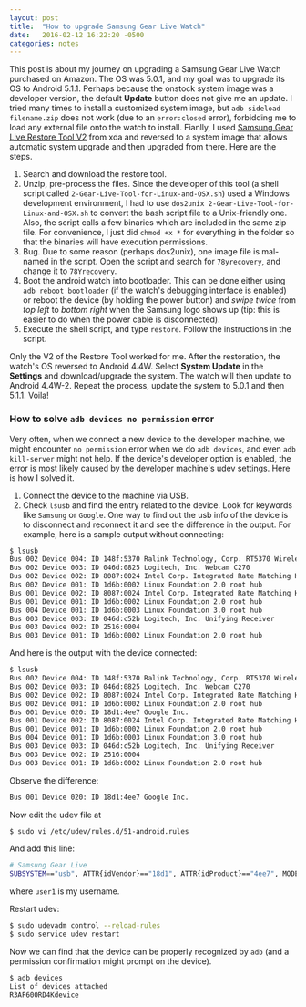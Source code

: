 ```yaml
---
layout: post
title:  "How to upgrade Samsung Gear Live Watch"
date:   2016-02-12 16:22:20 -0500
categories: notes
---
```


This post is about my journey on upgrading a Samsung Gear Live Watch purchased on Amazon. The OS was 5.0.1, and my goal was to upgrade its OS to Android 5.1.1. Perhaps because the onstock system image was a developer version, the default **Update** button does not give me an update. I tried many times to install a customized system image, but `adb sideload filename.zip` does not work (due to an `error:closed` error), forbidding me to load any external file onto the watch to install. Fianlly, I used [Samsung Gear Live Restore Tool V2](http://forum.xda-developers.com/gear-live/development/utility-gear-live-watch-tool-t2846696) from xda and reversed to a system image that allows automatic system upgrade and then upgraded from there. Here are the steps. 

1. Search and download the restore tool. 
2. Unzip, pre-process the files. Since the developer of this tool (a shell script called `2-Gear-Live-Tool-for-Linux-and-OSX.sh`) used a Windows development environment, I had to use `dos2unix 2-Gear-Live-Tool-for-Linux-and-OSX.sh` to convert the bash script file to a Unix-friendly one. Also, the script calls a few binaries which are included in the same zip file. For convenience, I just did `chmod +x *` for everything in the folder so that the binaries will have execution permissions.
3. Bug. Due to some reason (perhaps dos2unix), one image file is mal-named in the script. Open the script and search for `78yrecovery`, and change it to `78Yrecovery`. 
4. Boot the android watch into bootloader. This can be done either using `adb reboot bootloader` (if the watch's debugging interface is enabled) or reboot the device (by holding the power button) and *swipe twice* from *top left* to *bottom right* when the Samsung logo shows up (tip: this is easier to do when the power cable is disconnected).
5. Execute the shell script, and type `restore`.  Follow the instructions in the script. 

Only the V2 of the Restore Tool worked for me. After the restoration, the watch's OS reversed to Android 4.4W. Select **System Update** in the **Settings** and download/upgrade the system. The watch will then update to Android 4.4W-2. Repeat the process, update the system to 5.0.1 and then 5.1.1. Voila! 

### How to solve `adb devices no permission` error

Very often, when we connect a new device to the developer machine, we might encounter `no permission` error when we do `adb devices`, and even `adb kill-server` might not help. If the device's developer option is enabled, the error is most likely caused by the developer machine's udev settings. Here is how I solved it. 

1. Connect the device to the machine via USB. 
2. Check `lsusb` and find the entry related to the device. Look for keywords like `Samsung` or `Google`. One way to find out the usb info of the device is to disconnect and reconnect it and see the difference in the output. For example, here is a sample output without connecting: 

```bash
$ lsusb
Bus 002 Device 004: ID 148f:5370 Ralink Technology, Corp. RT5370 Wireless Adapter
Bus 002 Device 003: ID 046d:0825 Logitech, Inc. Webcam C270
Bus 002 Device 002: ID 8087:0024 Intel Corp. Integrated Rate Matching Hub
Bus 002 Device 001: ID 1d6b:0002 Linux Foundation 2.0 root hub
Bus 001 Device 002: ID 8087:0024 Intel Corp. Integrated Rate Matching Hub
Bus 001 Device 001: ID 1d6b:0002 Linux Foundation 2.0 root hub
Bus 004 Device 001: ID 1d6b:0003 Linux Foundation 3.0 root hub
Bus 003 Device 003: ID 046d:c52b Logitech, Inc. Unifying Receiver
Bus 003 Device 002: ID 2516:0004  
Bus 003 Device 001: ID 1d6b:0002 Linux Foundation 2.0 root hub
```

And here is the output with the device connected: 

```bash
$ lsusb
Bus 002 Device 004: ID 148f:5370 Ralink Technology, Corp. RT5370 Wireless Adapter
Bus 002 Device 003: ID 046d:0825 Logitech, Inc. Webcam C270
Bus 002 Device 002: ID 8087:0024 Intel Corp. Integrated Rate Matching Hub
Bus 002 Device 001: ID 1d6b:0002 Linux Foundation 2.0 root hub
Bus 001 Device 020: ID 18d1:4ee7 Google Inc. 
Bus 001 Device 002: ID 8087:0024 Intel Corp. Integrated Rate Matching Hub
Bus 001 Device 001: ID 1d6b:0002 Linux Foundation 2.0 root hub
Bus 004 Device 001: ID 1d6b:0003 Linux Foundation 3.0 root hub
Bus 003 Device 003: ID 046d:c52b Logitech, Inc. Unifying Receiver
Bus 003 Device 002: ID 2516:0004  
Bus 003 Device 001: ID 1d6b:0002 Linux Foundation 2.0 root hub
```

Observe the difference:

```bash
Bus 001 Device 020: ID 18d1:4ee7 Google Inc. 
```

Now edit the udev file at

```bash
$ sudo vi /etc/udev/rules.d/51-android.rules
```

And add this line:

```bash
# Samsung Gear Live
SUBSYSTEM=="usb", ATTR{idVendor}=="18d1", ATTR{idProduct}=="4ee7", MODE="0600", OWNER="user1"
```

where `user1` is my username. 

Restart udev:

```bash
$ sudo udevadm control --reload-rules
$ sudo service udev restart
```

Now we can find that the device can be properly recognized by `adb` (and a permission confirmation might prompt on the device).

```bash
$ adb devices
List of devices attached
R3AF600RD4Kdevice
```
